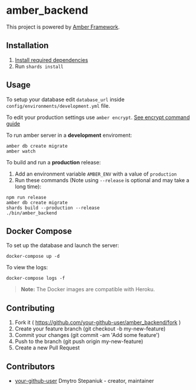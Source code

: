 # amber_backend

This project is powered by [Amber Framework](https://amberframework.org/).

## Installation

1. [Install required dependencies](https://github.com/amberframework/online-docs/blob/master/getting-started/quickstart/zero-to-deploy.md#install-crystal-and-amber)
2. Run `shards install`

## Usage

To setup your database edit `database_url` inside `config/environments/development.yml` file.

To edit your production settings use `amber encrypt`. [See encrypt command guide](https://github.com/amberframework/online-docs/blob/master/getting-started/cli/encrypt.md#encrypt-command)

To run amber server in a **development** enviroment:

```
amber db create migrate
amber watch
```

To build and run a **production** release:

1. Add an environment variable `AMBER_ENV` with a value of `production`
2. Run these commands (Note using `--release` is optional and may take a long time):

```
npm run release
amber db create migrate
shards build --production --release
./bin/amber_backend
```

## Docker Compose

To set up the database and launch the server:

```
docker-compose up -d
```

To view the logs:

```
docker-compose logs -f
```

> **Note:** The Docker images are compatible with Heroku.

## Contributing

1. Fork it ( https://github.com/your-github-user/amber_backend/fork )
2. Create your feature branch (git checkout -b my-new-feature)
3. Commit your changes (git commit -am 'Add some feature')
4. Push to the branch (git push origin my-new-feature)
5. Create a new Pull Request

## Contributors

- [your-github-user](https://github.com/your-github-user) Dmytro Stepaniuk - creator, maintainer

